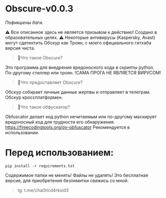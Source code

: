 # **Obscure-v0.0.3**
_Пофикшены баги._

⚠ Все описанное здесь не является призывом к действию! Создано в образовательных целях.
⚠ Некоторые антивирусы (Kaspersky, Avast) могут сдетектить Обскур как Троян, с моего официального гитхаба версия чиста.
> 🔹Что такое Obscure?
> 
Это программа для внедрения вредоносного кода в скрипты python. По-другому стиллер или троян.
!САМА ПРОГА НЕ ЯВЛЯЕТСЯ ВИРУСОМ!
> 🔹Что предоставляет Obscure?
> 
Обскур собирает личные данные жертвы и отправляет в телеграм. Обскур кроссплатформен.
> 🔹Что такое обфускатор?
> 
Obfuscator делает код python нечитаемым или по-другому маскирует вредоносный код для трудности его обнаружения. https://freecodingtools.org/py-obfuscator
Рекомендуется в использовании.

# Перед использованием:
```
pip install -r requirements.txt
```
Содержимое папки не менять! Файлы не удалять!
Это бесплатная версия, для приобретения безлимитки свяжись со мной.
> tg: t.me/cha0ticd4rksid3
